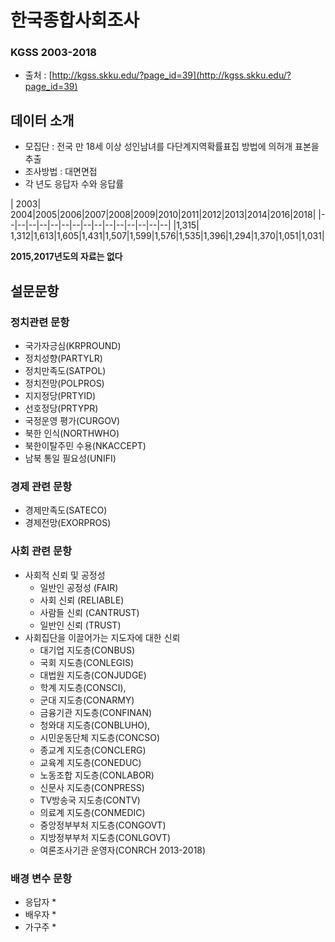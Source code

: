 # 한국종합사회조사
### KGSS 2003-2018
* 출처  : [http://kgss.skku.edu/?page_id=39](http://kgss.skku.edu/?page_id=39)

## 데이터 소개
* 모집단 : 전국 만 18세 이상 성인남녀를 다단계지역확률표집 방법에 의허개 표본을 추출
* 조사방법 : 대면면접
* 각 년도 응답자 수와 응답률

| 2003| 2004|2005|2006|2007|2008|2009|2010|2011|2012|2013|2014|2016|2018| 
|--|--|--|--|--|--|--|--|--|--|--|--|--|--|--|
|1,315| 1,312|1,613|1,605|1,431|1,507|1,599|1,576|1,535|1,396|1,294|1,370|1,051|1,031|

 **2015,2017년도의 자료는 없다**

## 설문문항
### 정치관련 문항
* 국가자긍심(KRPROUND)
* 정치성향(PARTYLR)
* 정치만족도(SATPOL)
* 정치전망(POLPROS)
* 지지정당(PRTYID)
* 선호정당(PRTYPR)
* 국정운영 평가(CURGOV)
* 북한 인식(NORTHWHO)
* 북한이탈주민 수용(NKACCEPT)
* 남북 통일 필요성(UNIFI)

### 경제 관련 문항
* 경제만족도(SATECO)
* 경제전망(EXORPROS)
### 사회 관련 문항
* 사회적 신뢰 및 공정성
	* 일반인 공정성 (FAIR)
	* 사회 신뢰 (RELIABLE)
	* 사람들 신뢰 (CANTRUST)
	* 일반인 신뢰 (TRUST)
* 사회집단을 이끌어가는 지도자에 대한 신뢰
	* 대기업 지도층(CONBUS)
	* 국회 지도층(CONLEGIS)
	* 대법원 지도층(CONJUDGE)
	* 학계 지도층(CONSCI),
	*  군대 지도층(CONARMY)
	* 금융기관 지도층(CONFINAN)
	* 청와대 지도층(CONBLUHO),
	* 시민운동단체 지도층(CONCSO)
	* 종교계 지도층(CONCLERG)
	* 교육계 지도층(CONEDUC)
	* 노동조합 지도층(CONLABOR)
	* 신문사 지도층(CONPRESS)
	* TV방송국 지도층(CONTV)
	* 의료계 지도층(CONMEDIC)
	* 중앙정부부처 지도층(CONGOVT)
	* 지방정부부처 지도층(CONLGOVT)
	* 여론조사기관 운영자(CONRCH 2013-2018)

### 배경 변수 문항
* 응답자
	* 
* 배우자
	* 
* 가구주
	* 
<!--stackedit_data:
eyJoaXN0b3J5IjpbLTEzMTg4ODY4MjksMTExOTY5OTY5M119
-->